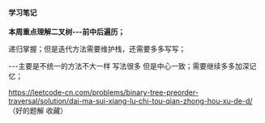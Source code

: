 ####  学习笔记

**本周重点理解二叉树---前中后遍历；**

递归掌握；但是迭代方法需要维护栈，还需要多多写写；

---主要是不统一的方法不大一样 写法很多 但是中心一致；需要继续多多加深记忆；

 https://leetcode-cn.com/problems/binary-tree-preorder-traversal/solution/dai-ma-sui-xiang-lu-chi-tou-qian-zhong-hou-xu-de-d/  （好的题解 收藏）



